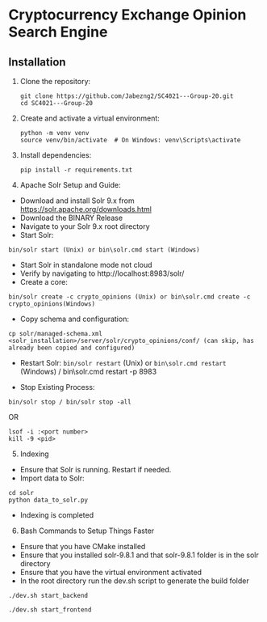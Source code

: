 # Cryptocurrency Exchange Opinion Search Engine
## Installation

1. Clone the repository:
   ```
   git clone https://github.com/Jabezng2/SC4021---Group-20.git
   cd SC4021---Group-20
   ```

2. Create and activate a virtual environment:
   ```
   python -m venv venv
   source venv/bin/activate  # On Windows: venv\Scripts\activate
   ```

3. Install dependencies:
   ```
   pip install -r requirements.txt
   ```

4. Apache Solr Setup and Guide:
- Download and install Solr 9.x from https://solr.apache.org/downloads.html
- Download the BINARY Release
- Navigate to your Solr 9.x root directory
- Start Solr:
```
bin/solr start (Unix) or bin\solr.cmd start (Windows)
```
- Start Solr in standalone mode not cloud
- Verify by navigating to http://localhost:8983/solr/
- Create a core:
```
bin/solr create -c crypto_opinions (Unix) or bin\solr.cmd create -c crypto_opinions(Windows)
```
- Copy schema and configuration:
```
cp solr/managed-schema.xml <solr_installation>/server/solr/crypto_opinions/conf/ (can skip, has already been copied and configured)
```
- Restart Solr: `bin/solr restart` (Unix) or `bin\solr.cmd restart` (Windows) / bin\solr.cmd restart -p 8983

- Stop Existing Process:
 ```
 bin/solr stop / bin/solr stop -all
 ```
OR
```
lsof -i :<port number>
kill -9 <pid>
```

5. Indexing
- Ensure that Solr is running. Restart if needed.
- Import data to Solr:
```
cd solr
python data_to_solr.py
```
- Indexing is completed

6. Bash Commands to Setup Things Faster
- Ensure that you have CMake installed
- Ensure that you installed solr-9.8.1 and that solr-9.8.1 folder is in the solr directory
- Ensure that you have the virtual environment activated
- In the root directory run the dev.sh script to generate the build folder
```
./dev.sh start_backend
```
```
./dev.sh start_frontend
```
